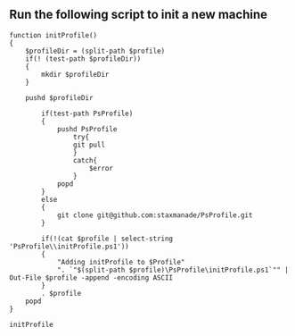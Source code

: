 
Run the following script to init a new machine
--

    function initProfile()
    {
        $profileDir = (split-path $profile)
        if(! (test-path $profileDir))
        {
        	mkdir $profileDir
        }
    
        pushd $profileDir
        
    		if(test-path PsProfile)
    		{
    			pushd PsProfile
    				try{
    				git pull
    				}
    				catch{
    					$error
    				}
    			popd
    		}
    		else
    		{
    			git clone git@github.com:staxmanade/PsProfile.git
    		}
    
    		if(!(cat $profile | select-string 'PsProfile\\initProfile.ps1'))
    		{
    			"Adding initProfile to $Profile"
    			". `"$(split-path $profile)\PsProfile\initProfile.ps1`"" | Out-File $profile -append -encoding ASCII
    		}
        	. $profile
        popd
    }
    
    initProfile